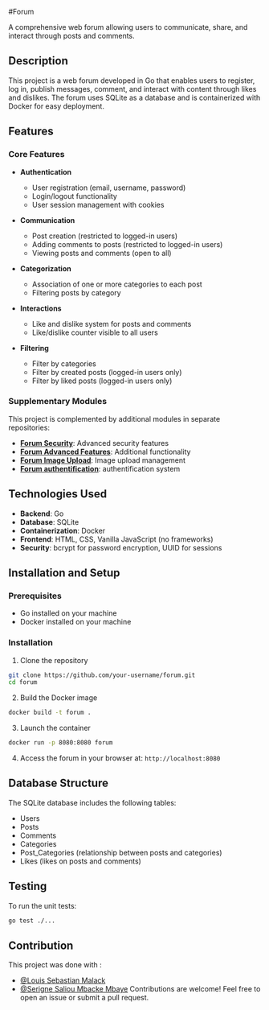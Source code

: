 #Forum

A comprehensive web forum allowing users to communicate, share, and interact through posts and comments.

## Description

This project is a web forum developed in Go that enables users to register, log in, publish messages, comment, and interact with content through likes and dislikes. The forum uses SQLite as a database and is containerized with Docker for easy deployment.

## Features

### Core Features
- **Authentication**
  - User registration (email, username, password)
  - Login/logout functionality
  - User session management with cookies
  
- **Communication**
  - Post creation (restricted to logged-in users)
  - Adding comments to posts (restricted to logged-in users)
  - Viewing posts and comments (open to all)
  
- **Categorization**
  - Association of one or more categories to each post
  - Filtering posts by category
  
- **Interactions**
  - Like and dislike system for posts and comments
  - Like/dislike counter visible to all users
  
- **Filtering**
  - Filter by categories
  - Filter by created posts (logged-in users only)
  - Filter by liked posts (logged-in users only)

### Supplementary Modules
This project is complemented by additional modules in separate repositories:
- **[Forum Security](https://github.com/Pba23/forum-security)**: Advanced security features
- **[Forum Advanced Features](https://github.com/Pba23/forum-advanced-features)**: Additional functionality
- **[Forum Image Upload](https://github.com/Pba23/forum-image-upload)**: Image upload management
- **[Forum authentification](https://github.com/Pba23/forum-authentification)**: authentification system

## Technologies Used

- **Backend**: Go
- **Database**: SQLite
- **Containerization**: Docker
- **Frontend**: HTML, CSS, Vanilla JavaScript (no frameworks)
- **Security**: bcrypt for password encryption, UUID for sessions

## Installation and Setup

### Prerequisites
- Go installed on your machine
- Docker installed on your machine

### Installation

1. Clone the repository
```bash
git clone https://github.com/your-username/forum.git
cd forum
```

2. Build the Docker image
```bash
docker build -t forum .
```

3. Launch the container
```bash
docker run -p 8080:8080 forum
```

4. Access the forum in your browser at: `http://localhost:8080`

## Database Structure

The SQLite database includes the following tables:
- Users
- Posts
- Comments
- Categories
- Post_Categories (relationship between posts and categories)
- Likes (likes on posts and comments)

## Testing

To run the unit tests:
```bash
go test ./...
```

## Contribution
This project was done with :
- [@Louis Sebastian Malack](https://github.com/Steb1)
- [@Serigne Saliou Mbacke Mbaye](https://github.com/SSMM0498)
Contributions are welcome! Feel free to open an issue or submit a pull request.
